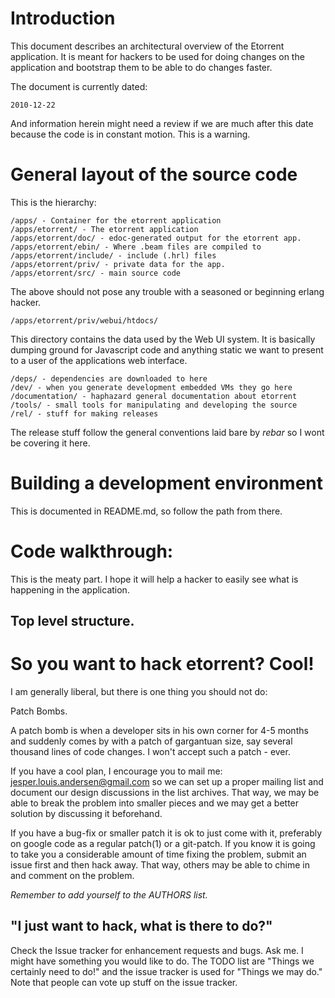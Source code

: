 # Introduction

This document describes an architectural overview of the Etorrent
application. It is meant for hackers to be used for doing changes on
the application and bootstrap them to be able to do changes faster.

The document is currently dated:

    2010-12-22

And information herein might need a review if we are much after this
date because the code is in constant motion. This is a warning.

# General layout of the source code

This is the hierarchy:

    /apps/ - Container for the etorrent application
    /apps/etorrent/ - The etorrent application
    /apps/etorrent/doc/ - edoc-generated output for the etorrent app.
    /apps/etorrent/ebin/ - Where .beam files are compiled to
    /apps/etorrent/include/ - include (.hrl) files
    /apps/etorrent/priv/ - private data for the app.
    /apps/etorrent/src/ - main source code

The above should not pose any trouble with a seasoned or beginning
erlang hacker.

    /apps/etorrent/priv/webui/htdocs/

This directory contains the data used by the Web UI system. It is
basically dumping ground for Javascript code and anything static we
want to present to a user of the applications web interface.

    /deps/ - dependencies are downloaded to here
    /dev/ - when you generate development embedded VMs they go here
    /documentation/ - haphazard general documentation about etorrent
    /tools/ - small tools for manipulating and developing the source
    /rel/ - stuff for making releases

The release stuff follow the general conventions laid bare by *rebar*
so I wont be covering it here.

# Building a development environment

This is documented in README.md, so follow the path from there.

# Code walkthrough:

This is the meaty part. I hope it will help a hacker to easily see
what is happening in the application.

## Top level structure.


# So you want to hack etorrent? Cool!

I am generally liberal, but there is one thing you should not do:

Patch Bombs.

A patch bomb is when a developer sits in his own corner for 4-5 months
and suddenly comes by with a patch of gargantuan size, say several
thousand lines of code changes. I won't accept such a patch - ever.

If you have a cool plan, I encourage you to mail me:
jesper.louis.andersen@gmail.com so we can set up a proper mailing list
and document our design discussions in the list archives. That way, we
may be able to break the problem into smaller pieces and we may get a
better solution by discussing it beforehand.

If you have a bug-fix or smaller patch it is ok to just come with it,
preferably on google code as a regular patch(1) or a git-patch. If you
know it is going to take you a considerable amount of time fixing the
problem, submit an issue first and then hack away. That way, others
may be able to chime in and comment on the problem.

*Remember to add yourself to the AUTHORS list.*

## "I just want to hack, what is there to do?"

Check the Issue tracker for enhancement requests and bugs. Ask me. I
might have something you would like to do. The TODO list are "Things
we certainly need to do!" and the issue tracker is used for "Things we
may do."  Note that people can vote up stuff on the issue tracker.

